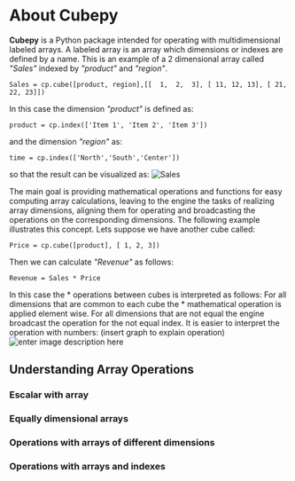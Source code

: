 # About Cubepy

**Cubepy** is a Python package intended for operating with multidimensional labeled arrays. A labeled array is an array which dimensions or indexes are defined by a name.
This is an example of a 2 dimensional array called *"Sales"* indexed by *"product"* and *"region"*.

`Sales = cp.cube([product, region],[[  1,  2,  3], [ 11, 12, 13], [ 21, 22, 23]])`

In this case the dimension *"product"* is defined as:

    product = cp.index(['Item 1', 'Item 2', 'Item 3'])

and the dimension *"region"* as:

    time = cp.index(['North','South','Center'])

so that the result can be visualized as:
![Sales](https://drive.google.com/file/d/1liAA60Qs972OTNxOFWQohm3muZCr6oVm/view?usp=sharing)

The main goal is providing mathematical operations and functions for easy computing array calculations, leaving to the engine the tasks of realizing array dimensions, aligning them for operating and broadcasting the operations on the corresponding dimensions. The following example illustrates this concept.
Lets suppose we have another cube called:

    Price = cp.cube([product], [ 1, 2, 3])

Then we can calculate *"Revenue"* as follows:

    Revenue = Sales * Price
In this case the * operations between cubes is interpreted as follows:
For all dimensions that are common to each cube the * mathematical operation is applied element wise. For all dimensions that are not equal the engine broadcast the operation for the not equal index. 
It is easier to interpret the operation with numbers:
(insert graph to explain operation)
![enter image description here](https://drive.google.com/file/d/17D-2mvTpjc4hnDPj1_M_q6OSFHzaIm4r/view?usp=sharing)
## Understanding Array Operations
### Escalar with array
### Equally dimensional arrays
### Operations with arrays of different dimensions
### Operations with arrays and indexes
<!--stackedit_data:
eyJoaXN0b3J5IjpbMTQyMTY2OTgyMywxMTE5NjEzNzM3LDE0Mz
IwMzk2NDIsLTIzMjM0NjAzNiwxODcyODY4NzMxLDE0Njg2NjA2
NzksNjcwNzY1Mjg2LC0xNDA4NjgzOTYxLDI4MTc2NTQ0NiwtNz
Y1MDY3NTQ1LDkyNTgwOTU4NywxODg4ODM2NDEyLC0xNjg4NjUx
NjgwLC02NTgwNTMwMDAsMTM5MjkzMzg4NCwxNjE5NTg5NzUsMT
U0NDAwNjQxLC0xMjY3NzA1OTY3LC0yNDM4MjAzMjgsMTQyMjE3
NDQwNl19
-->